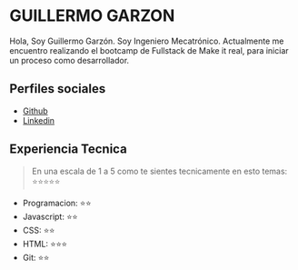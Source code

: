 # GUILLERMO GARZON

Hola, Soy Guillermo Garzón. Soy Ingeniero Mecatrónico. Actualmente me encuentro realizando el bootcamp de Fullstack de Make it real, para iniciar un proceso como desarrollador.

## Perfiles sociales

- [Github](https://github.com/GuilleGarzon)
- [Linkedin](https://www.linkedin.com/in/uillermo-garz%C3%B3n-499094184/)


## Experiencia Tecnica
> En una escala de 1 a 5 como te sientes tecnicamente en esto temas:  ⭐️⭐️⭐️⭐️⭐️

- Programacion: ⭐️⭐️
- Javascript: ⭐️⭐️
- CSS: ⭐️⭐️
- HTML: ⭐️⭐️⭐️
- Git: ⭐️⭐️
